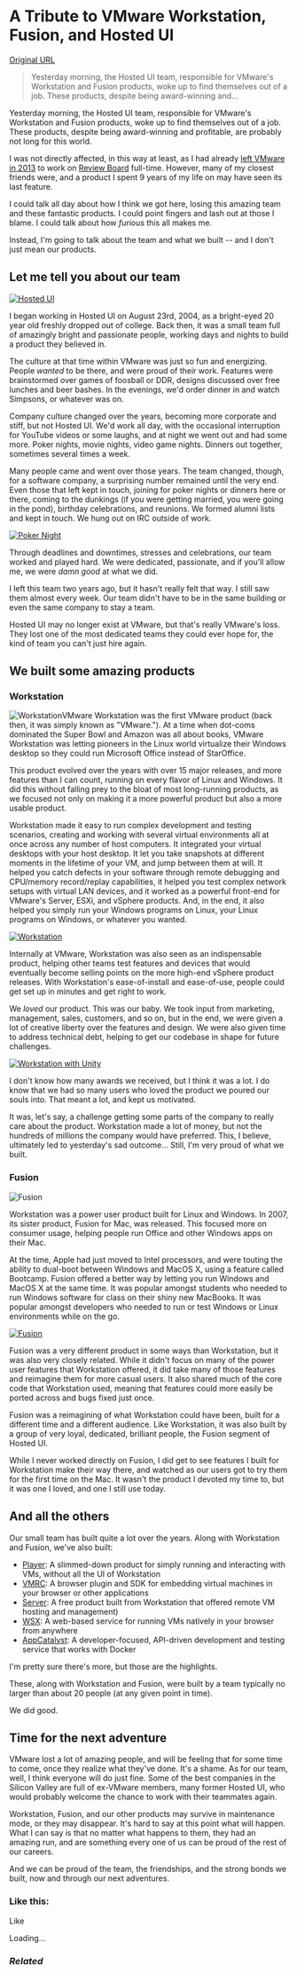 # A Tribute to VMware Workstation, Fusion, and Hosted UI

[Original URL](http://blog.chipx86.com/2016/01/26/a-tribute-to-vmware-workstation-fusion-and-hosted-ui/)

> Yesterday morning, the Hosted UI team, responsible for VMware's Workstation and Fusion products, woke up to find themselves out of a job. These products, despite being award-winning and...

Yesterday morning, the Hosted UI team, responsible for VMware's Workstation and Fusion products, woke up to find themselves out of a job. These products, despite being award-winning and profitable, are probably not long for this world.

I was not directly affected, in this way at least, as I had already [left VMware in 2013](http://blog.chipx86.com/2013/07/30/a-new-adventure-begins/) to work on [Review Board](https://www.reviewboard.org) full-time. However, many of my closest friends were, and a product I spent 9 years of my life on may have seen its last feature.

I could talk all day about how I think we got here, losing this amazing team and these fantastic products. I could point fingers and lash out at those I blame. I could talk about how _furious_ this all makes me.

Instead, I'm going to talk about the team and what we built -- and I don't just mean our products.

## Let me tell you about our team

[![Hosted UI](https://chipx86.files.wordpress.com/2016/01/hosted-ui-banana.jpg?w=300&h=384)](https://chipx86.files.wordpress.com/2016/01/hosted-ui-banana.jpg)

I began working in Hosted UI on August 23rd, 2004, as a bright-eyed 20 year old freshly dropped out of college. Back then, it was a small team full of amazingly bright and passionate people, working days and nights to build a product they believed in.

The culture at that time within VMware was just so fun and energizing. People _wanted_ to be there, and were proud of their work. Features were brainstormed over games of foosball or DDR, designs discussed over free lunches and beer bashes. In the evenings, we'd order dinner in and watch Simpsons, or whatever was on.

Company culture changed over the years, becoming more corporate and stiff, but not Hosted UI. We'd work all day, with the occasional interruption for YouTube videos or some laughs, and at night we went out and had some more. Poker nights, movie nights, video game nights. Dinners out together, sometimes several times a week.

Many people came and went over those years. The team changed, though, for a software company, a surprising number remained until the very end. Even those that left kept in touch, joining for poker nights or dinners here or there, coming to the dunkings (if you were getting married, you were going in the pond), birthday celebrations, and reunions. We formed alumni lists and kept in touch. We hung out on IRC outside of work.

[![Poker Night](https://chipx86.files.wordpress.com/2016/01/poker.jpg?w=630&h=413)](https://chipx86.files.wordpress.com/2016/01/poker.jpg)

Through deadlines and downtimes, stresses and celebrations, our team worked and played hard. We were dedicated, passionate, and if you'll allow me, we were _damn good_ at what we did.

I left this team two years ago, but it hasn't really felt that way. I still saw them almost every week. Our team didn't have to be in the same building or even the same company to stay a team.

Hosted UI may no longer exist at VMware, but that's really VMware's loss. They lost one of the most dedicated teams they could ever hope for, the kind of team you can't just hire again.

## We built some amazing products

### Workstation

![Workstation](https://chipx86.files.wordpress.com/2016/01/workstation-logo.png?w=630)VMware Workstation was the first VMware product (back then, it was simply known as "VMware."). At a time when dot-coms dominated the Super Bowl and Amazon was all about books, VMware Workstation was letting pioneers in the Linux world virtualize their Windows desktop so they could run Microsoft Office instead of StarOffice.

This product evolved over the years with over 15 major releases, and more features than I can count, running on every flavor of Linux and Windows. It did this without falling prey to the bloat of most long-running products, as we focused not only on making it a more powerful product but also a more usable product.

Workstation made it easy to run complex development and testing scenarios, creating and working with several virtual environments all at once across any number of host computers. It integrated your virtual desktops with your host desktop. It let you take snapshots at different moments in the lifetime of your VM, and jump between them at will. It helped you catch defects in your software through remote debugging and CPU/memory record/replay capabilities, it helped you test complex network setups with virtual LAN devices, and it worked as a powerful front-end for VMware's Server, ESXi, and vSphere products. And, in the end, it also helped you simply run your Windows programs on Linux, your Linux programs on Windows, or whatever you wanted.

[![Workstation](https://chipx86.files.wordpress.com/2016/01/workstation.png?w=630&h=465)](https://chipx86.files.wordpress.com/2016/01/workstation.png)

Internally at VMware, Workstation was also seen as an indispensable product, helping other teams test features and devices that would eventually become selling points on the more high-end vSphere product releases. With Workstation's ease-of-install and ease-of-use, people could get set up in minutes and get right to work.

We _loved_ our product. This was our baby. We took input from marketing, management, sales, customers, and so on, but in the end, we were given a lot of creative liberty over the features and design. We were also given time to address technical debt, helping to get our codebase in shape for future challenges.

[![Workstation with Unity](https://chipx86.files.wordpress.com/2016/01/workstation-unity-2.png?w=630&h=394)](https://chipx86.files.wordpress.com/2016/01/workstation-unity-2.png)

I don't know how many awards we received, but I think it was a lot. I do know that we had so many users who loved the product we poured our souls into. That meant a lot, and kept us motivated.

It was, let's say, a challenge getting some parts of the company to really care about the product. Workstation made a lot of money, but not the hundreds of millions the company would have preferred. This, I believe, ultimately led to yesterday's sad outcome... Still, I'm very proud of what we built.

### Fusion

![Fusion](https://chipx86.files.wordpress.com/2016/01/vmware_fusion_logo.png?w=630)

Workstation was a power user product built for Linux and Windows. In 2007, its sister product, Fusion for Mac, was released. This focused more on consumer usage, helping people run Office and other Windows apps on their Mac.

At the time, Apple had just moved to Intel processors, and were touting the ability to dual-boot between Windows and MacOS X, using a feature called Bootcamp. Fusion offered a better way by letting you run Windows and MacOS X at the same time. It was popular amongst students who needed to run Windows software for class on their shiny new MacBooks. It was popular amongst developers who needed to run or test Windows or Linux environments while on the go.

[![Fusion](https://chipx86.files.wordpress.com/2016/01/fusion.png?w=630&h=473)](https://chipx86.files.wordpress.com/2016/01/fusion.png)

Fusion was a very different product in some ways than Workstation, but it was also very closely related. While it didn't focus on many of the power user features that Workstation offered, it did take many of those features and reimagine them for more casual users. It also shared much of the core code that Workstation used, meaning that features could more easily be ported across and bugs fixed just once.

Fusion was a reimagining of what Workstation could have been, built for a different time and a different audience. Like Workstation, it was also built by a group of very loyal, dedicated, brilliant people, the Fusion segment of Hosted UI.

While I never worked directly on Fusion, I did get to see features I built for Workstation make their way there, and watched as our users got to try them for the first time on the Mac. It wasn't the product I devoted my time to, but it was one I loved, and one I still use today.

## And all the others

Our small team has built quite a lot over the years. Along with Workstation and Fusion, we've also built:

- [Player](https://www.vmware.com/products/player): A slimmed-down product for simply running and interacting with VMs, without all the UI of Workstation
- [VMRC](https://www.vmware.com/support/developer/vmrc/): A browser plugin and SDK for embedding virtual machines in your browser or other applications
- [Server](https://en.wikipedia.org/wiki/VMware_Server): A free product built from Workstation that offered remote VM hosting and management)
- [WSX](http://blog.chipx86.com/2012/03/13/wsx-virtual-machines-in-your-browser/): A web-based service for running VMs natively in your browser from anywhere
- [AppCatalyst](https://blogs.vmware.com/cloudnative/vmware-appcatalyst/): A developer-focused, API-driven development and testing service that works with Docker

I'm pretty sure there's more, but those are the highlights.

These, along with Workstation and Fusion, were built by a team typically no larger than about 20 people (at any given point in time).

We did good.

## Time for the next adventure

VMware lost a lot of amazing people, and will be feeling that for some time to come, once they realize what they've done. It's a shame. As for our team, well, I think everyone will do just fine. Some of the best companies in the Silicon Valley are full of ex-VMware members, many former Hosted UI, who would probably welcome the chance to work with their teammates again.

Workstation, Fusion, and our other products may survive in maintenance mode, or they may disappear. It's hard to say at this point what will happen. What I can say is that no matter what happens to them, they had an amazing run, and are something every one of us can be proud of the rest of our careers.

And we can be proud of the team, the friendships, and the strong bonds we built, now and through our next adventures.

### Like this:

<span class="button">
  <span>Like</span>
</span>

 

<span class="loading">Loading…</span>

[]()

### _Related_
